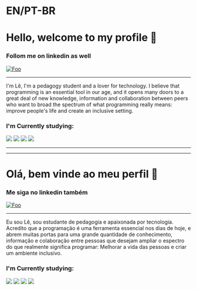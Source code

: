 # EN/PT-BR
# Hello, welcome to my profile 👋

### Follom me on linkedin as well 

[![Foo](https://img.shields.io/badge/LinkedIn-0077B5?style=for-the-badge&logo=linkedin&logoColor=white)](https://www.linkedin.com/in/leonardo-barros-de-souza-783811240/)

---

I'm Lê, I'm a pedagogy student and a lover for technology. I believe that programming is an essential tool in our age, and it opens many doors to a great deal of new knowledge, information and collaboration between peers who want to broad the spectrum of what programming really means: improve people's life and create an inclusive setting.

### I'm Currently studying: 

![](https://img.shields.io/badge/HTML-239120?style=for-the-badge&logo=html5&logoColor=white)
![](https://img.shields.io/badge/CSS3-1572B6?style=for-the-badge&logo=css3&logoColor=white)
![](https://img.shields.io/badge/JavaScript-323330?style=for-the-badge&logo=javascript&logoColor=F7DF1E)
![](https://img.shields.io/badge/React-20232A?style=for-the-badge&logo=react&logoColor=61DAFB)

---
---

# Olá, bem vinde ao meu perfil 👋

### Me siga no linkedin também

[![Foo](https://img.shields.io/badge/LinkedIn-0077B5?style=for-the-badge&logo=linkedin&logoColor=white)](https://www.linkedin.com/in/leonardo-barros-de-souza-783811240/)

---

Eu sou Lê, sou estudante de pedagogia e apaixonada por tecnologia. Acredito que a programação é uma ferramenta essencial nos dias de hoje, e abrem muitas portas para uma grande quantidade de conhecimento, informação e colaboração entre pessoas que desejam ampliar o espectro do que realmente significa programar: Melhorar a vida das pessoas e criar um ambiente inclusivo.

### I'm Currently studying: 

![](https://img.shields.io/badge/HTML-239120?style=for-the-badge&logo=html5&logoColor=white)
![](https://img.shields.io/badge/CSS3-1572B6?style=for-the-badge&logo=css3&logoColor=white)
![](https://img.shields.io/badge/JavaScript-323330?style=for-the-badge&logo=javascript&logoColor=F7DF1E)
![](https://img.shields.io/badge/React-20232A?style=for-the-badge&logo=react&logoColor=61DAFB)


